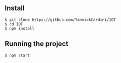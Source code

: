 ## Install

    $ git clone https://github.com/YannickCardini/IOT
    $ cd IOT
    $ npm install

## Running the project

    $ npm start


